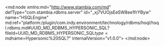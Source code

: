 <?xml version="1.0" encoding="UTF-8"?>
<md:node xmlns:md="http://www.stambia.com/md" defType="com.stambia.rdbms.server" id="_xj7VUOjsEeSW8ee1frYByw" name="HSQLEngine" md:ref="platform:/plugin/com.indy.environment/technology/rdbms/hsql/hsql.rdbms.md#UUID_MD_RDBMS_HYPERSONIC_SQL?fileId=UUID_MD_RDBMS_HYPERSONIC_SQL$type=md$name=Hypersonic%20SQL?" internalVersion="v1.0.0">
  <attribute defType="com.stambia.rdbms.server.url" id="_xj7VUejsEeSW8ee1frYByw" value="jdbc:hsqldb:mem:${/CORE_SESSION_ID}$?shutdown=true"/>
  <attribute defType="com.stambia.rdbms.server.driver" id="_xj7VUujsEeSW8ee1frYByw" value="org.hsqldb.jdbcDriver"/>
  <attribute defType="com.stambia.rdbms.server.password" id="_xj7VU-jsEeSW8ee1frYByw" value="3951C0D79B227B95C1DC348DD0BCE8F1"/>
  <attribute defType="com.stambia.rdbms.server.module" id="_TINHgHTGEeqWJJXkTfAvJw" value="HSQL"/>
  <externalize defType="com.stambia.rdbms.server.physicalName" enable="false"/>
  <externalize defType="com.stambia.rdbms.server.url" enable="false"/>
  <externalize defType="com.stambia.rdbms.server.user" enable="false"/>
  <externalize defType="com.stambia.rdbms.server.password" enable="false"/>
  <node defType="com.stambia.rdbms.schema" id="_xj7VVOjsEeSW8ee1frYByw" name="PUBLIC">
    <attribute defType="com.stambia.rdbms.schema.name" id="_xj7VVejsEeSW8ee1frYByw" value="PUBLIC"/>
    <attribute defType="com.stambia.rdbms.schema.rejectMask" id="_xj7VVujsEeSW8ee1frYByw" value="R_[targetName]"/>
    <attribute defType="com.stambia.rdbms.schema.loadMask" id="_xj7VV-jsEeSW8ee1frYByw" value="L[number]_[targetName]"/>
    <attribute defType="com.stambia.rdbms.schema.integrationMask" id="_xj78YOjsEeSW8ee1frYByw" value="I_[targetName]"/>
    <externalize defType="com.stambia.rdbms.schema.catalog.name" enable="false"/>
    <externalize defType="com.stambia.rdbms.schema.name" enable="false"/>
  </node>
  <node defType="com.stambia.rdbms.queryFolder" id="_ybLtcejsEeSW8ee1frYByw" name="queryFolder">
    <node defType="com.stambia.rdbms.query" id="_ywOJUOjsEeSW8ee1frYByw" name="oneline">
      <attribute defType="com.stambia.rdbms.query.expression" id="_11ROsOjsEeSW8ee1frYByw" value="select 1 FIELD from (values(1,1))"/>
      <node defType="com.stambia.rdbms.column" id="_5dKicOjsEeSW8ee1frYByw" name="FIELD" position="1">
        <attribute defType="com.stambia.rdbms.column.type" id="_5dKicejsEeSW8ee1frYByw" value="INTEGER"/>
        <attribute defType="com.stambia.rdbms.column.autoIncrement" id="_5dKicujsEeSW8ee1frYByw" value="false"/>
        <attribute defType="com.stambia.rdbms.column.name" id="_5dKic-jsEeSW8ee1frYByw" value="FIELD"/>
        <attribute defType="com.stambia.rdbms.column.nullable" id="_5dKidOjsEeSW8ee1frYByw" value="0"/>
        <attribute defType="com.stambia.rdbms.column.digits" id="_5dKidejsEeSW8ee1frYByw" value="0"/>
        <attribute defType="com.stambia.rdbms.column.size" id="_5dKidujsEeSW8ee1frYByw" value="32"/>
      </node>
    </node>
  </node>
</md:node>